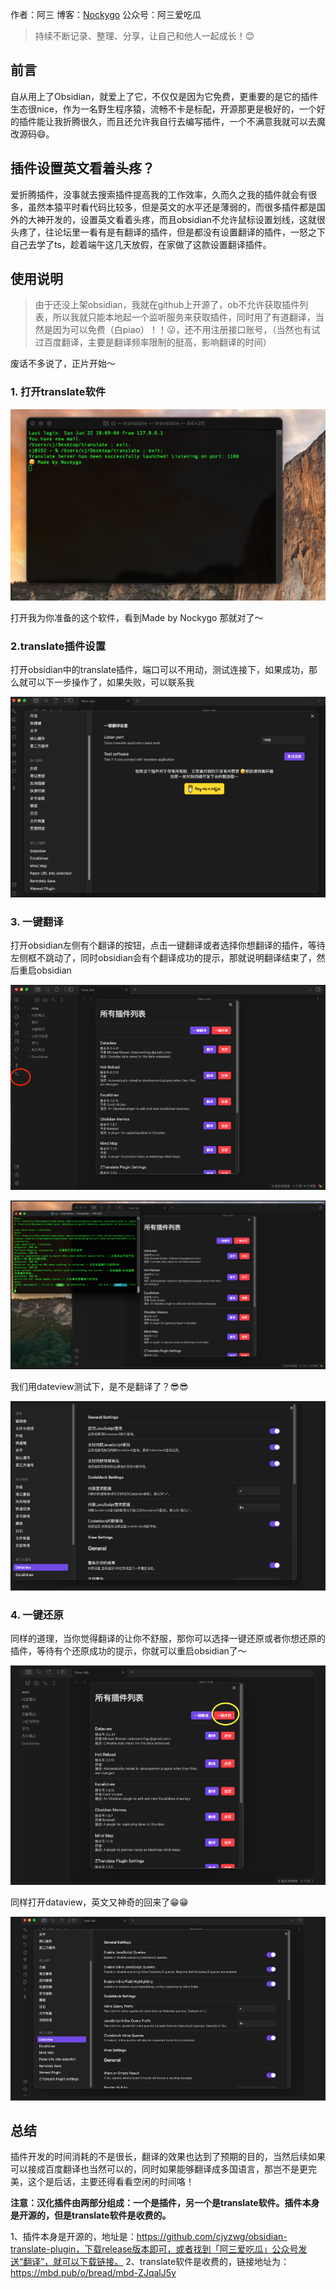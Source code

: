 作者：阿三 
博客：[Nockygo](https://blog.asan123.top) 
公众号：阿三爱吃瓜 

> 持续不断记录、整理、分享，让自己和他人一起成长！😊

## 前言

自从用上了Obsidian，就爱上了它，不仅仅是因为它免费，更重要的是它的插件生态很nice，作为一名野生程序猿，流畅不卡是标配，开源那更是极好的，一个好的插件能让我折腾很久，而且还允许我自行去编写插件，一个不满意我就可以去魔改源码😄。

## 插件设置英文看着头疼？

爱折腾插件，没事就去搜索插件提高我的工作效率，久而久之我的插件就会有很多，虽然本猿平时看代码比较多，但是英文的水平还是薄弱的，而很多插件都是国外的大神开发的，设置英文看着头疼，而且obsidian不允许鼠标设置划线，这就很头疼了，往论坛里一看有是有翻译的插件，但是都没有设置翻译的插件，一怒之下自己去学了ts，趁着端午这几天放假，在家做了这款设置翻译插件。

## 使用说明

> 由于还没上架obsidian，我就在github上开源了，ob不允许获取插件列表，所以我就只能本地起一个监听服务来获取插件，同时用了有道翻译，当然是因为可以免费（白piao）！！😛，还不用注册接口账号，（当然也有试过百度翻译，主要是翻译频率限制的挺高，影响翻译的时间）

废话不多说了，正片开始～

### 1. 打开translate软件

![](assets/1.png)

打开我为你准备的这个软件，看到Made by Nockygo 那就对了～

### 2.translate插件设置

打开obsidian中的translate插件，端口可以不用动，测试连接下，如果成功，那么就可以下一步操作了，如果失败，可以联系我

![](assets/2.png)

### 3. 一键翻译

打开obsidian左侧有个翻译的按钮，点击一键翻译或者选择你想翻译的插件，等待左侧框不跳动了，同时obsidian会有个翻译成功的提示，那就说明翻译结束了，然后重启obsidian

![](assets/3.png)

![](assets/4.png)

我们用dateview测试下，是不是翻译了？😎😎

![](assets/5.png)

### 4. 一键还原

同样的道理，当你觉得翻译的让你不舒服，那你可以选择一键还原或者你想还原的插件，等待有个还原成功的提示，你就可以重启obsidian了～

![](assets/6.png)

同样打开dataview，英文又神奇的回来了😁😁

![](assets/7.png)


## 总结

插件开发的时间消耗的不是很长，翻译的效果也达到了预期的目的，当然后续如果可以接成百度翻译也当然可以的，同时如果能够翻译成多国语言，那岂不是更完美，这个是后话，主要还得看看空闲的时间咯！

**注意：汉化插件由两部分组成：一个是插件，另一个是translate软件。插件本身是开源的，但是translate软件是收费的。** 

1、插件本身是开源的，地址是：https://github.com/cjyzwg/obsidian-translate-plugin，下载release版本即可，或者找到「阿三爱吃瓜」公众号发送“翻译”，就可以下载链接。
2、translate软件是收费的，链接地址为：https://mbd.pub/o/bread/mbd-ZJqalJ5y